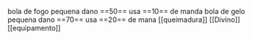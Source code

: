 bola de fogo pequena dano ==50== usa ==10== de manda
bola de gelo pequena dano ==70== usa ==20== de mana
[[queimadura]]
[[Divino]]
[[equipamento]]